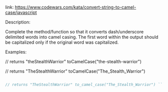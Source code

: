 link: https://www.codewars.com/kata/convert-string-to-camel-case/javascript

Description:

Complete the method/function so that it converts dash/underscore delimited words into camel casing. The first word within the output should be capitalized only if the original word was capitalized.

Examples:

// returns "theStealthWarrior"
toCamelCase("the-stealth-warrior") 

// returns "TheStealthWarrior"
toCamelCase("The_Stealth_Warrior")
```c++ // returns "theStealthWarrior" to_camel_case("the-stealth-warrior")

// returns "TheStealthWarrior" to_camel_case("The_Stealth_Warrior") ```
